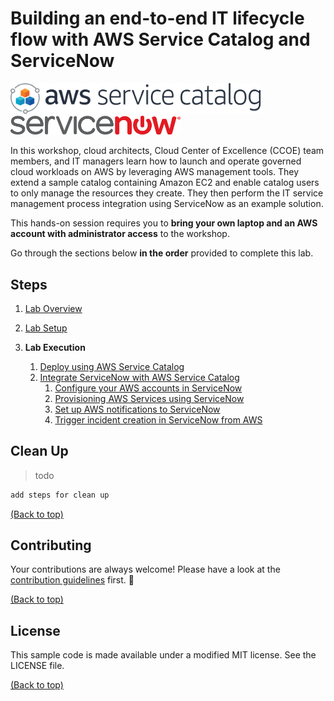 # Building an end-to-end IT lifecycle flow with AWS Service Catalog and ServiceNow

<img src="/labs/end-to-end-it-lifecycle-management/resources/sc-icon.png" width="400">      <img src="/labs/end-to-end-it-lifecycle-management/resources/snow-icon2.png" height="30">

In this workshop, cloud architects, Cloud Center of Excellence (CCOE) team members, and IT managers learn how to launch and operate governed cloud workloads on AWS by leveraging AWS management tools. They extend a sample catalog containing Amazon EC2 and enable catalog users to only manage the resources they create. They then perform the IT service management process integration using ServiceNow as an example solution.

This hands-on session requires you to **bring your own laptop and an AWS account with administrator access** to the workshop. 

Go through the sections below **in the order** provided to complete this lab.
## Steps

1. [Lab Overview](/labs/end-to-end-it-lifecycle-management/resources/LAB-OVERVIEW.md)

2. [Lab Setup](/labs/end-to-end-it-lifecycle-management/resources/LAB-SETUP.md)

3. **Lab Execution**
    1. [Deploy using AWS Service Catalog](/labs/end-to-end-it-lifecycle-management/resources/LAB-EXECUTION-1.md)
    2. [Integrate ServiceNow with AWS Service Catalog](/labs/end-to-end-it-lifecycle-management/resources/LAB-EXECUTION-2.md)
        1. [Configure your AWS accounts in ServiceNow](/labs/end-to-end-it-lifecycle-management/resources/README-SNOW-ACCOUNT-CONFIG.md) 
        2. [Provisioning AWS Services using ServiceNow](/labs/end-to-end-it-lifecycle-management/resources/README-SNOW-PROVISIONING.md)
        3. [Set up AWS notifications to ServiceNow](/labs/end-to-end-it-lifecycle-management/resources/README-AWS-NOTIFICATIONS-TO-SNOW.md)
        4. [Trigger incident creation in ServiceNow from AWS](README-SNOW-INCIDENT-CREATION.md)

## Clean Up
>todo

```sh
add steps for clean up
```
[(Back to top)](#building-an-end-to-end-IT-lifecycle-flow-with-AWS-Service-Catalog-and-ServiceNow)
## Contributing
Your contributions are always welcome! Please have a look at the [contribution guidelines](/labs/end-to-end-it-lifecycle-management/resources/CONTRIBUTING.md) first. :tada:

[(Back to top)](#building-an-end-to-end-IT-lifecycle-flow-with-AWS-Service-Catalog-and-ServiceNow)
## License
This sample code is made available under a modified MIT license. See the LICENSE file.

[(Back to top)](#building-an-end-to-end-IT-lifecycle-flow-with-AWS-Service-Catalog-and-ServiceNow)